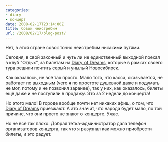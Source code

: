 ```yaml
---
categories:
- diary
- концерт
date: 2008-02-17T23:14:00Z
title: Совок неистребим
url: /2008/02/17/blog-post/
---
```


Нет, в этой стране совок точно неистребим никакими путями.

Сегодня, в свой законный и чуть ли не единственный выходной поехал в клуб "Отдых", за билетам на <a href="http://en.wikipedia.org/wiki/Diary_of_Dreams">Diary of Dreams</a>, которые в рамках своего тура решили почтить серый и унылый Новосибирск.

Как оказалось, не всё так просто. Мало того, что касса, оказывается, не работает по выходным (чего я по простоте душевной даже и подумать не мог, потому и не позвонил заранее), так у них, как оказалось, билеты ещё даже и не поступили в продажу. Это за 2 недели до концерта!

Но этого мало! В городе вообще почти нет никаких афиш, о том, что <a href="http://www.diaryofdreams.de/index2.php?lg=en">Diary of Dreams</a> приезжают. А это значит, что народа будет мало, по той причине, что они просто не знают о концерте. Ужас.

Но не всё так плохо. Добрая тетка-администратор дала телефон организаторов концерта, так что я разузнал как можно приобрести билеты, и это радует.

